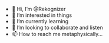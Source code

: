- 👋 Hi, I’m @Rekognizer
- 👀 I’m interested in things
- 🌱 I’m currently learning
- 💞️ I’m looking to collaborate and listen
- 📫 How to reach me metaphysically...

<!---
Rekognizer/Rekognizer is a ✨ special ✨ repository because its `README.md` (this file) appears on your GitHub profile.
You can click the Preview link to take a look at your changes.
--->
